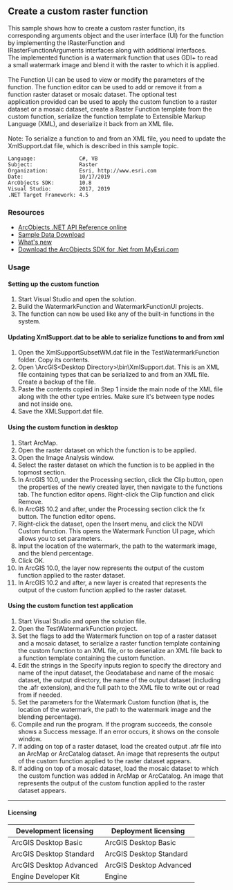 ## Create a custom raster function

  <div xmlns="http://www.w3.org/1999/xhtml">This sample shows how to create a custom raster function, its corresponding arguments object and the user interface (UI) for the function by implementing the IRasterFunction and IRasterFunctionArguments interfaces along with additional interfaces. The implemented function is a watermark function that uses GDI+ to read a small watermark image and blend it with the raster to which it is applied.</div>
  <div xmlns="http://www.w3.org/1999/xhtml"> </div>
  <div xmlns="http://www.w3.org/1999/xhtml">The Function UI can be used to view or modify the parameters of the function. The function editor can be used to add or remove it from a function raster dataset or mosaic dataset. The optional test application provided can be used to apply the custom function to a raster dataset or a mosaic dataset, create a Raster Function template from the custom function, serialize the function template to Extensible Markup Language (XML), and deserialize it back from an XML file. </div>
  <div xmlns="http://www.w3.org/1999/xhtml"> </div>
  <div xmlns="http://www.w3.org/1999/xhtml">Note: To serialize a function to and from an XML file, you need to update the XmlSupport.dat file, which is described in this sample topic.</div>  


<!-- TODO: Fill this section below with metadata about this sample-->
```
Language:              C#, VB
Subject:               Raster
Organization:          Esri, http://www.esri.com
Date:                  10/17/2019
ArcObjects SDK:        10.8
Visual Studio:         2017, 2019
.NET Target Framework: 4.5
```

### Resources

* [ArcObjects .NET API Reference online](http://desktop.arcgis.com/en/arcobjects/latest/net/webframe.htm)  
* [Sample Data Download](../../releases)  
* [What's new](http://desktop.arcgis.com/en/arcobjects/latest/net/webframe.htm#91cabc68-2271-400a-8ff9-c7fb25108546.htm)  
* [Download the ArcObjects SDK for .Net from MyEsri.com](https://my.esri.com/)  

### Usage
#### Setting up the custom function  
1. Start Visual Studio and open the solution.  
1. Build the WatermarkFunction and WatermarkFunctionUI projects.  
1. The function can now be used like any of the built-in functions in the system.  

#### Updating XmlSupport.dat to be able to serialize functions to and from xml  
1. Open the XmlSupportSubsetWM.dat file in the TestWatermarkFunction folder. Copy its contents.  
1. Open <Program Files>\ArcGIS\<Desktop Directory>\bin\XmlSupport.dat. This is an XML file containing types that can be serialized to and from an XML file. Create a backup of the file.  
1. Paste the contents copied in Step 1 inside the main node of the XML file along with the other type entries. Make sure it's between type nodes and not inside one.  
1. Save the XMLSupport.dat file.  

#### Using the custom function in desktop  
1. Start ArcMap.  
1. Open the raster dataset on which the function is to be applied.  
1. Open the Image Analysis window.  
1. Select the raster dataset on which the function is to be applied in the topmost section.  
1. In ArcGIS 10.0, under the Processing section, click the Clip button, open the properties of the newly created layer, then navigate to the functions tab. The function editor opens. Right-click the Clip function and click Remove.  
1. In ArcGIS 10.2 and after, under the Processing section click the fx button. The function editor opens.  
1. Right-click the dataset, open the Insert menu, and click the NDVI Custom function. This opens the Watermark Function UI page, which allows you to set parameters.  
1. Input the location of the watermark, the path to the watermark image, and the blend percentage.  
1. Click OK.  
1. In ArcGIS 10.0, the layer now represents the output of the custom function applied to the raster dataset.  
1. In ArcGIS 10.2 and after, a new layer is created that represents the output of the custom function applied to the raster dataset.  

#### Using the custom function test application  
1. Start Visual Studio and open the solution file.  
1. Open the TestWatermarkFunction project.  
1. Set the flags to add the Watermark function on top of a raster dataset and a mosaic dataset, to serialize a raster function template containing the custom function to an XML file, or to deserialize an XML file back to a function template containing the custom function.  
1. Edit the strings in the Specify inputs region to specify the directory and name of the input dataset, the Geodatabase and name of the mosaic dataset, the output directory, the name of the output dataset (including the .afr extension), and the full path to the XML file to write out or read from if needed.   
1. Set the parameters for the Watermark Custom function (that is, the location of the watermark, the path to the watermark image and the blending percentage).  
1. Compile and run the program. If the program succeeds, the console shows a Success message. If an error occurs, it shows on the console window.  
1. If adding on top of a raster dataset, load the created output .afr file into an ArcMap or ArcCatalog dataset. An image that represents the output of the custom function applied to the raster dataset appears.  
1. If adding on top of a mosaic dataset, load the mosaic dataset to which the custom function was added in ArcMap or ArcCatalog. An image that represents the output of the custom function applied to the raster dataset appears.  









---------------------------------

#### Licensing  
| Development licensing | Deployment licensing | 
| ------------- | ------------- | 
| ArcGIS Desktop Basic | ArcGIS Desktop Basic |  
| ArcGIS Desktop Standard | ArcGIS Desktop Standard |  
| ArcGIS Desktop Advanced | ArcGIS Desktop Advanced |  
| Engine Developer Kit | Engine |  



